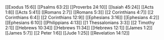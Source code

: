 [[Exodus 15:6]]
[[Psalms 63:2]]
[[Proverbs 24:10]]
[[Isaiah 45:24]]
[[Acts 1:8]]
[[Acts 5:41]]
[[Romans 2:7]]
[[Romans 5:3]]
[[2 Corinthians 4:7]]
[[2 Corinthians 6:4]]
[[2 Corinthians 12:9]]
[[Ephesians 3:16]]
[[Ephesians 4:2]]
[[Ephesians 6:10]]
[[Philippians 4:13]]
[[1 Thessalonians 3:3]]
[[2 Timothy 2:1]]
[[Hebrews 10:34]]
[[Hebrews 11:34]]
[[Hebrews 12:1]]
[[James 1:2]]
[[James 5:7]]
[[2 Peter 1:6]]
[[Jude 1:25]]
[[Revelation 14:12]]
